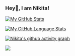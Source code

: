 ### Hey👋, I am Nikita!

[![My GitHub Stats](https://github-readme-stats.vercel.app/api/?username=gnikita432&count_private=true&theme=tokyonight&showicons=true)]()

[![My GitHub Language Stats](https://github-readme-stats.vercel.app/api/top-langs/?username=gnikita432&langs_count=5&theme=tokyonight)]()

[![Nikita's github activity graph](https://activity-graph.herokuapp.com/graph?username=gnikita432&theme=react-dark)](https://github.com/ashutosh00710/github-readme-activity-graph)

![](https://komarev.com/ghpvc/?username=gnikita432)
<!-- 
![Anurag's GitHub stats](https://github-readme-stats.vercel.app/api?username=gnikita432&show_icons=true&theme=radical)

[![Top Langs](https://github-readme-stats.vercel.app/api/top-langs/?username=gnikita432)](https://github.com/anuraghazra/github-readme-stats)
 -->



<!--
**gnikita432/gnikita432** is a ✨ _special_ ✨ repository because its `README.md` (this file) appears on your GitHub profile.

Here are some ideas to get you started:

- 🔭 I’m currently working on ...
- 🌱 I’m currently learning ...
- 👯 I’m looking to collaborate on ...
- 🤔 I’m looking for help with ...
- 💬 Ask me about ...
- 📫 How to reach me: ...
- 😄 Pronouns: ...
- ⚡ Fun fact: ...
-->
